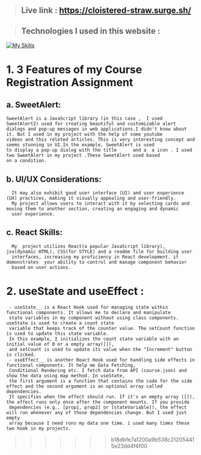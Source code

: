 > ## Live link : https://cloistered-straw.surge.sh/

 > ## Technologies I used in this website : 

 
 [![My Skills](https://skillicons.dev/icons?i=html,js,css,react)](https://skillicons.dev)



# 1. 3 Features of my Course Registration Assignment

## a. SweetAlert:

    SweetAlert is a JavaScript library (in this case ,  I used SweetAlert2) used for creating beautiful and customizable alert
    dialogs and pop-up messages in web applications.I didn't know about it. But I used in my project with the help of some youtube
    videos and this releted articles. This is very interesting concept and seems stunning in UI.In the example, SweetAlert is used
    to display a pop-up dialog with the title      and a  a icon . I used two SweetAlert in my project .These SweetAlert used based 
    on a condition.
## b. UI/UX Considerations:
      It may also exhibit good user interface (UI) and user experience (UX) practices, making it visually appealing and user-friendly.
      My project allows users to interact with it by selecting cards and moving them to another section, creating an engaging and dynamic 
      user experience.
## c. React Skills:
      My  project utilizes React(a popular JavaScript library), jsx(dynamic HTML), CSS(for STYLE) and a readme file for building user 
      interfaces, increasing my proficiency in React development. it demonstrates  your ability to control and manage component behavior
      based on user actions.


# 2. useState and useEffect : 
     - useState__ is a React Hook used for managing state within functional components. It allows me to declare and manipulate
     state variables in my component without using class components. useState is used to create a count state 
     variable that keeps track of the counter value. The setCount function is used to update this state variable.
     In this example, I initializes the count state variable with an initial value of 0 or a empty array([]), 
     and setCount is used to update its value when the "Increment" button is clicked.
     - useEffect__ is another React Hook used for handling side effects in functional components. It help me Data Fetching, 
     Conditional Rendering etc. I fetch data from API (course.json) and show the data using map method. In useState,  
     the first argument is a function that contains the code for the side effect and the second argument is an optional array called dependencies.
     It specifies when the effect should run. If it's an empty array ([]), the effect runs only once after the component mounts. If you provide 
     dependencies (e.g., [prop1, prop2] or [stateVariable]), the effect will run whenever any of those dependencies change. But I used just empty
     array because I need runs my data one time. i used many times these two hook in my projects.
>>>>>>> b18dbfe7a1200a9b538c212054415e23dd4f4f00
